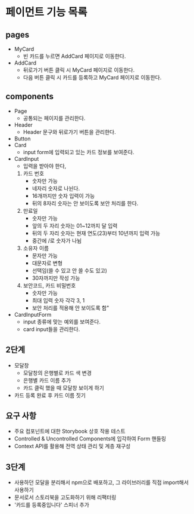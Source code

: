# 페이먼트 기능 목록

## pages

- MyCard
  - 빈 카드를 누르면 AddCard 페이지로 이동한다.
- AddCard
  - 뒤로가기 버튼 클릭 시 MyCard 페이지로 이동한다.
  - 다음 버튼 클릭 시 카드를 등록하고 MyCard 페이지로 이동한다.

## components

- Page
  - 공통되는 페이지를 관리한다.
- Header
  - Header 문구와 뒤로가기 버튼을 관리한다.
- Button
- Card
  - input form에 입력되고 있는 카드 정보를 보여준다.
- CardInput
  - 입력을 받아야 한다,
  1. 카드 번호
     - 숫자만 가능
     - 네자리 숫자로 나뉜다.
     - 16개까지만 숫자 입력이 가능
     - 뒤의 8자리 숫자는 안 보이도록 보안 처리를 한다.
  2. 만료일
     - 숫자만 가능
     - 앞의 두 자리 숫자는 01~12까지 달 입력
     - 뒤의 두 자리 숫자는 현재 연도(23)부터 10년까지 입력 가능
     - 중간에 /로 숫자가 나뉨
  3. 소유자 이름
     - 문자만 가능
     - 대문자로 변형
     - 선택임(쓸 수 있고 안 쓸 수도 있고)
     - 30자까지만 작성 가능
  4. 보안코드, 카드 비밀번호
     - 숫자만 가능
     - 최대 입력 숫자 각각 3, 1
     - 보안 처리를 적용해 안 보이도록 함"
- CardInputForm
  - input 종류에 맞는 예외를 보여준다.
  - card input들을 관리한다.

## 2단계

- 모달창
  - 모달창의 은행별로 카드 색 변경
  - 은행별 카드 이름 추가
  - 카드 클릭 했을 때 모달창 보이게 하기
- 카드 등록 완료 후 카드 이름 짓기

## 요구 사항

- 주요 컴포넌트에 대한 Storybook 상호 작용 테스트
- Controlled & Uncontrolled Components에 입각하여 Form 핸들링
- Context API를 활용해 전역 상태 관리 및 계층 재구성


## 3단계

- 사용하던 모달을 분리해서 npm으로 배포하고, 그 라이브러리를 직접 import해서 사용하기
- 문서로서 스토리북을 고도화하기 위해 리팩터링
- '카드를 등록중입니다' 스피너 추가